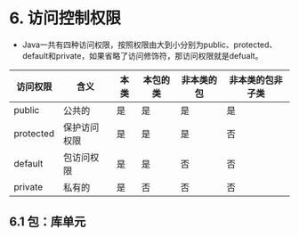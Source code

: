 # 6. 访问控制权限
+ Java一共有四种访问权限，按照权限由大到小分别为public、protected、default和private，如果省略了访问修饰符，那访问权限就是defualt。


| 访问权限 | 含义 | 本类| 本包的类 | 非本类的包 | 非本类的包非子类 |
|---|---|---|---|---|---|
| public | 公共的 |  是| 是 |是  |是  |
|  protected|  保护访问权限| 是 |是  | 是 |否  |
| default |包访问权限  |是  |是  |否 |否  |
|  private|私有的  |是  |否  | 否 |  否|
## 6.1 包：库单元

 